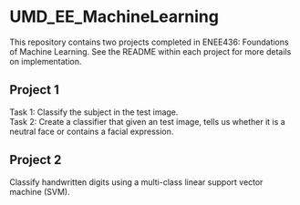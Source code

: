 # UMD_EE_MachineLearning
This repository contains two projects completed in ENEE436: Foundations of Machine Learning. See the README within each project for more details on implementation.

## Project 1
Task 1: Classify the subject in the test image.  
Task 2: Create a classifier that given an test image, tells us whether it is a neutral face or contains a facial expression.

## Project 2
Classify handwritten digits using a multi-class linear support vector machine (SVM).
